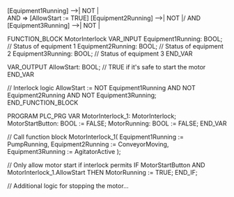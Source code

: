 [Equipment1Running] -->| NOT |\
                        AND   => [AllowStart := TRUE]
[Equipment2Running] -->| NOT |/
                        AND
[Equipment3Running] -->| NOT |


FUNCTION_BLOCK MotorInterlock
VAR_INPUT
    Equipment1Running: BOOL;  // Status of equipment 1
    Equipment2Running: BOOL;  // Status of equipment 2
    Equipment3Running: BOOL;  // Status of equipment 3
END_VAR

VAR_OUTPUT
    AllowStart: BOOL;        // TRUE if it's safe to start the motor
END_VAR

// Interlock logic
AllowStart :=
    NOT Equipment1Running AND
    NOT Equipment2Running AND
    NOT Equipment3Running;
END_FUNCTION_BLOCK

PROGRAM PLC_PRG
VAR
    MotorInterlock_1: MotorInterlock;
    MotorStartButton: BOOL := FALSE;
    MotorRunning: BOOL := FALSE;
END_VAR

// Call function block
MotorInterlock_1(
    Equipment1Running := PumpRunning,
    Equipment2Running := ConveyorMoving,
    Equipment3Running := AgitatorActive
);

// Only allow motor start if interlock permits
IF MotorStartButton AND MotorInterlock_1.AllowStart THEN
    MotorRunning := TRUE;
END_IF;

// Additional logic for stopping the motor...

